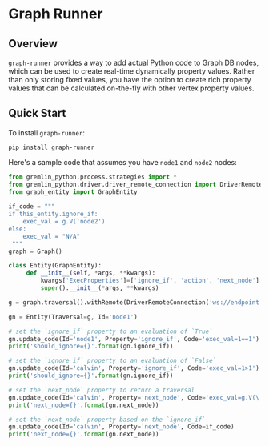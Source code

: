 # Graph Runner
## Overview
`graph-runner` provides a way to add actual Python code to Graph DB nodes, which can be used to create real-time dynamically property values. Rather than only storing fixed values, you have the option to create rich property values that can be calculated on-the-fly with other vertex property values.

## Quick Start
To install `graph-runner`:

    pip install graph-runner

Here's a sample code that assumes you have `node1` and `node2` nodes:

```python
from gremlin_python.process.strategies import *
from gremlin_python.driver.driver_remote_connection import DriverRemoteConnection
from graph_entity import GraphEntity
    
if_code = """
if this_entity.ignore_if:
    exec_val = g.V('node2')
else:
    exec_val = "N/A"
 """
graph = Graph()

class Entity(GraphEntity):
     def __init__(self, *args, **kwargs):
         kwargs['ExecProperties']=['ignore_if', 'action', 'next_node']
         super().__init__(*args, **kwargs)

g = graph.traversal().withRemote(DriverRemoteConnection('ws://endpoint:8182/gremlin','g'))

gn = Entity(Traversal=g, Id='node1')

# set the `ignore_if` property to an evaluation of `True`
gn.update_code(Id='node1', Property='ignore_if', Code='exec_val=1==1')
print('should_ignore={}'.format(gn.ignore_if))

# set the `ignore_if` property to an evaluation of `False`
gn.update_code(Id='calvin', Property='ignore_if', Code='exec_val=1>1')
print('should_ignore={}'.format(gn.ignore_if))

# set the `next_node` property to return a traversal
gn.update_code(Id='calvin', Property='next_node', Code='exec_val=g.V(\'chloe\')')
print('next_node={}'.format(gn.next_node))

# set the `next_node` property based on the `ignore_if`
gn.update_code(Id='calvin', Property='next_node', Code=if_code)
print('next_node={}'.format(gn.next_node))
```
